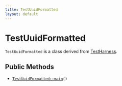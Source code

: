 ```yaml
---
title: TestUuidFormatted
layout: default
---
```


# TestUuidFormatted

<code>TestUuidFormatted</code> is a class derived from <a href="TestHarness">TestHarness</a>.

## Public Methods

* <code><a href="TestUuidFormatted%3A%3Amain">TestUuidFormatted::main</a>()</code>

